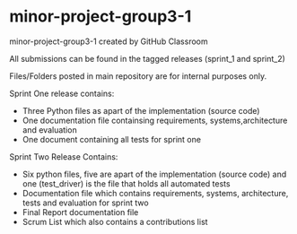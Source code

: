 # minor-project-group3-1
minor-project-group3-1 created by GitHub Classroom

All submissions can be found in the tagged releases (sprint_1 and sprint_2)

Files/Folders posted in main repository are for internal purposes only.

Sprint One release contains:
  - Three Python files as apart of the implementation (source code)
  - One documentation file containsing requirements, systems,architecture and evaluation
  - One document containing all tests for sprint one

Sprint Two Release Contains:
  - Six python files, five are apart of the implementation (source code) and one (test_driver) is the file that holds all automated tests
  - Documentation file which contains requirements, systems, architecture, tests and evaluation for sprint two
  - Final Report documentation file
  - Scrum List which also contains a contributions list
